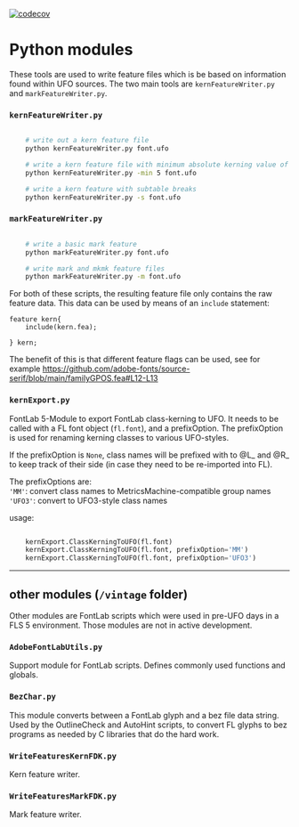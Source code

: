 [![codecov](https://codecov.io/gh/adobe-type-tools/python-modules/graph/badge.svg?token=Zeqzh6AHfO)](https://codecov.io/gh/adobe-type-tools/python-modules)

Python modules
==============

These tools are used to write feature files which is be based on information found within UFO sources.
The two main tools are `kernFeatureWriter.py` and `markFeatureWriter.py`.

### `kernFeatureWriter.py`

```bash

    # write out a kern feature file
    python kernFeatureWriter.py font.ufo

    # write a kern feature file with minimum absolute kerning value of 5
    python kernFeatureWriter.py -min 5 font.ufo

    # write a kern feature with subtable breaks
    python kernFeatureWriter.py -s font.ufo

```

### `markFeatureWriter.py`

```bash

    # write a basic mark feature
    python markFeatureWriter.py font.ufo

    # write mark and mkmk feature files
    python markFeatureWriter.py -m font.ufo

```

For both of these scripts, the resulting feature file only contains the raw feature data. This data can be used by means of an `include` statement:

```
feature kern{
    include(kern.fea);

} kern;
```

The benefit of this is that different feature flags can be used, see for example https://github.com/adobe-fonts/source-serif/blob/main/familyGPOS.fea#L12-L13


### `kernExport.py`

FontLab 5-Module to export FontLab class-kerning to UFO. It needs to be called with a FL font object (`fl.font`), and a prefixOption. The prefixOption is used for renaming kerning classes to various UFO-styles.

If the prefixOption is `None`, class names will be prefixed with to @L_ and @R_ to keep track of their side (in case they need to be re-imported into FL).

The prefixOptions are:  
`'MM'`: convert class names to MetricsMachine-compatible group names  
`'UFO3'`: convert to UFO3-style class names  

usage:

```python

    kernExport.ClassKerningToUFO(fl.font)
    kernExport.ClassKerningToUFO(fl.font, prefixOption='MM')
    kernExport.ClassKerningToUFO(fl.font, prefixOption='UFO3')

```

----

## other modules (`/vintage` folder)

Other modules are FontLab scripts which were used in pre-UFO days in a FLS 5 environment. Those modules are not in active development.

### `AdobeFontLabUtils.py`

Support module for FontLab scripts. Defines commonly used functions and globals.

### `BezChar.py`

This module converts between a FontLab glyph and a bez file data string. Used
by the OutlineCheck and AutoHint scripts, to convert FL glyphs to bez programs 
as needed by C libraries that do the hard work.

### `WriteFeaturesKernFDK.py`

Kern feature writer. 

### `WriteFeaturesMarkFDK.py`

Mark feature writer. 
